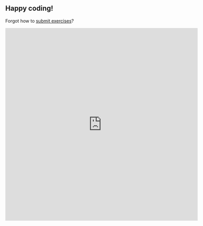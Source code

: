 <h2>Happy coding!</h2>

Forgot how to <a href="{{ site.baseurl }}/about/">submit exercises</a>?

<div class="boxframe"><iframe src="https://docs.google.com/forms/d/1WukNfdIjINTKLJRIcKJ6pmMbfd9A3PXqhOVpWRhlRF4/viewform?embedded=true" height="600px" width="600px" frameborder="0" marginheight="0" marginwidth="0" scrolling="no">Loading...</iframe></div>
